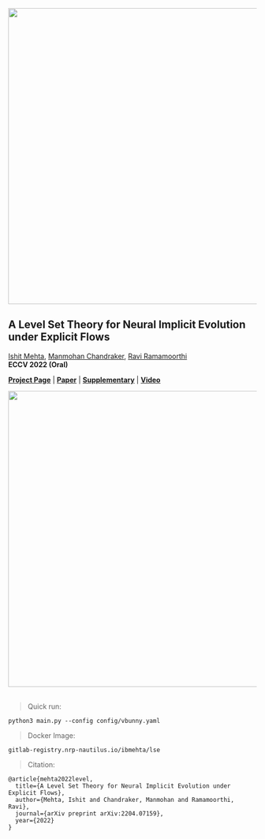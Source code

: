 <img src="https://ishit.github.io/static/nie_teaser.png" width="600">

## A Level Set Theory for Neural Implicit Evolution under Explicit Flows

[Ishit Mehta](https://ishit.github.io/), [Manmohan Chandraker](https://cseweb.ucsd.edu/~mkchandraker/), [Ravi Ramamoorthi](https://cseweb.ucsd.edu/~ravir/)  
**ECCV 2022 (Oral)** 

[**Project Page**](https://ishit.github.io/nie) | [**Paper**](https://ishit.github.io/static/papers/nie_main.pdf) | [**Supplementary**](https://ishit.github.io/static/nie_appendix.pdf) | [**Video**](https://ishit.github.io/static/nie_evolution.mp4)<br>

<div style="text-align: center">
<img src="static/evolve.gif" width="600"/>
</div>

<br>

>Quick run:
```
python3 main.py --config config/vbunny.yaml
```
>Docker Image:
```
gitlab-registry.nrp-nautilus.io/ibmehta/lse
``` 
>Citation:

```
@article{mehta2022level,
  title={A Level Set Theory for Neural Implicit Evolution under Explicit Flows},
  author={Mehta, Ishit and Chandraker, Manmohan and Ramamoorthi, Ravi},
  journal={arXiv preprint arXiv:2204.07159},
  year={2022}
}
```
